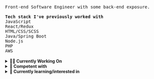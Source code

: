<samp>
 Front-end Software Engineer with some back-end exposure. 
 <br><br>
 <b>Tech stack I've previously worked with</b>
 <br/>
 JavaScript
  <br>
 React/Redux
  <br>
 HTML/CSS/SCSS
  <br>
 Java/Spring Boot
  <br>
 Node.js
 <br>
 PHP
 <br>
 AWS
</samp>
<br><br>
<details>
  <summary>
   <b>👩‍💼 Currently Working On</b>
  </summary>
 <ul>
  NPM tweakemoji-icons package
 </ul>
</details>
<details>
  <summary>
   <b>🌻 Competent with</b>
  </summary>
 <ul>
  JavaScript
  <br>
  TypeScript
  <br>
  ReactJS/Redux
  <br>
  HTML/CSS/SCSS
  <br>
  Jest/Enzyme
</ul>  
</details>
<details>
  <summary>
   <b>📓 Currently learning/interested in</b>
  </summary>
 <details>
   <summary>
    Work
   </summary>
  <ul>
  AWS (Cloud Practioner) 
  <br>
  Data Science/Kaggle/PyTorch etc. 
  <br> 
  Webpack/CLIs/NPM packages
</ul> 
 </details>
 <details>
  <summary>
   Misc.
 </summary>
 <ul>
  TC39
 </ul>
 </details>
</details>
